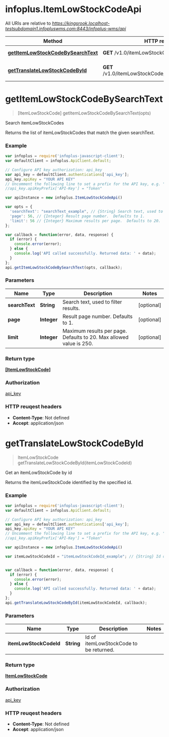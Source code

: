 # infoplus.ItemLowStockCodeApi

All URIs are relative to *https://kingsrook.localhost-testsubdomain1.infopluswms.com:8443/infoplus-wms/api*

Method | HTTP request | Description
------------- | ------------- | -------------
[**getItemLowStockCodeBySearchText**](ItemLowStockCodeApi.md#getItemLowStockCodeBySearchText) | **GET** /v1.0/itemLowStockCode/search | Search itemLowStockCodes
[**getTranslateLowStockCodeById**](ItemLowStockCodeApi.md#getTranslateLowStockCodeById) | **GET** /v1.0/itemLowStockCode/{itemLowStockCodeId} | Get an itemLowStockCode by id


<a name="getItemLowStockCodeBySearchText"></a>
# **getItemLowStockCodeBySearchText**
> [ItemLowStockCode] getItemLowStockCodeBySearchText(opts)

Search itemLowStockCodes

Returns the list of itemLowStockCodes that match the given searchText.

### Example
```javascript
var infoplus = require('infoplus-javascript-client');
var defaultClient = infoplus.ApiClient.default;

// Configure API key authorization: api_key
var api_key = defaultClient.authentications['api_key'];
api_key.apiKey = "YOUR API KEY"
// Uncomment the following line to set a prefix for the API key, e.g. "Token" (defaults to null)
//api_key.apiKeyPrefix['API-Key'] = "Token"

var apiInstance = new infoplus.ItemLowStockCodeApi()

var opts = { 
  'searchText': "searchText_example", // {String} Search text, used to filter results.
  'page': 56, // {Integer} Result page number.  Defaults to 1.
  'limit': 56 // {Integer} Maximum results per page.  Defaults to 20.  Max allowed value is 250.
};

var callback = function(error, data, response) {
  if (error) {
    console.error(error);
  } else {
    console.log('API called successfully. Returned data: ' + data);
  }
};
api.getItemLowStockCodeBySearchText(opts, callback);
```

### Parameters

Name | Type | Description  | Notes
------------- | ------------- | ------------- | -------------
 **searchText** | **String**| Search text, used to filter results. | [optional] 
 **page** | **Integer**| Result page number.  Defaults to 1. | [optional] 
 **limit** | **Integer**| Maximum results per page.  Defaults to 20.  Max allowed value is 250. | [optional] 

### Return type

[**[ItemLowStockCode]**](ItemLowStockCode.md)

### Authorization

[api_key](../README.md#api_key)

### HTTP reuqest headers

 - **Content-Type**: Not defined
 - **Accept**: application/json

<a name="getTranslateLowStockCodeById"></a>
# **getTranslateLowStockCodeById**
> ItemLowStockCode getTranslateLowStockCodeById(itemLowStockCodeId)

Get an itemLowStockCode by id

Returns the itemLowStockCode identified by the specified id.

### Example
```javascript
var infoplus = require('infoplus-javascript-client');
var defaultClient = infoplus.ApiClient.default;

// Configure API key authorization: api_key
var api_key = defaultClient.authentications['api_key'];
api_key.apiKey = "YOUR API KEY"
// Uncomment the following line to set a prefix for the API key, e.g. "Token" (defaults to null)
//api_key.apiKeyPrefix['API-Key'] = "Token"

var apiInstance = new infoplus.ItemLowStockCodeApi()

var itemLowStockCodeId = "itemLowStockCodeId_example"; // {String} Id of itemLowStockCode to be returned.


var callback = function(error, data, response) {
  if (error) {
    console.error(error);
  } else {
    console.log('API called successfully. Returned data: ' + data);
  }
};
api.getTranslateLowStockCodeById(itemLowStockCodeId, callback);
```

### Parameters

Name | Type | Description  | Notes
------------- | ------------- | ------------- | -------------
 **itemLowStockCodeId** | **String**| Id of itemLowStockCode to be returned. | 

### Return type

[**ItemLowStockCode**](ItemLowStockCode.md)

### Authorization

[api_key](../README.md#api_key)

### HTTP reuqest headers

 - **Content-Type**: Not defined
 - **Accept**: application/json

